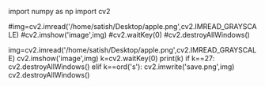 import numpy as np
import cv2

#img=cv2.imread('/home/satish/Desktop/apple.png',cv2.IMREAD_GRAYSCALE)
#cv2.imshow('image',img)
#cv2.waitKey(0)
#cv2.destroyAllWindows()

img=cv2.imread('/home/satish/Desktop/apple.png',cv2.IMREAD_GRAYSCALE)
cv2.imshow('image',img)
k=cv2.waitKey(0)
print(k)
if k==27:
	cv2.destroyAllWindows()
elif k==ord('s'):
	cv2.imwrite('save.png',img)
	cv2.destroyAllWindows()

